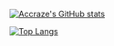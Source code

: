 [![Accraze's GitHub stats](https://github-readme-stats.vercel.app/api?username=accraze&theme=gruvbox)](https://github.com/anuraghazra/github-readme-stats)


[![Top Langs](https://github-readme-stats.vercel.app/api/top-langs/?username=accraze&hide=tex,javascript,jupyter%20notebook,html,php&langs_count=10&layout=compact&theme=gruvbox)](https://github.com/anuraghazra/github-readme-stats)
